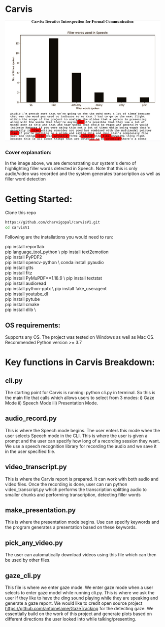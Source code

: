 # Carvis


<img src= "https://github.com/charvigopal/carvisV1/blob/main/carviscover.jpg" width="900"> 

### Cover explanation:
In the image above, we are demonstrating our system's demo of highlighting filler words detected in Speech. 
Note that this is only audio/video was recorded and the system generates transcription as well as filler 
word detection

# Getting Started:
Clone this repo
```sh
https://github.com/charvigopal/carvisV1.git
cd carvisV1
```

Following are the installations you would need to run: 

pip install reportlab \
pip language_tool_python \ 
pip install text2emotion \
pip install PyPDF2 \
pip install opencv-python \ 
conda install pyaudio \
pip install gtts \
pip install fitz  \
pip install PyMuPDF==1.18.9 \ 
pip install textstat \
pip install audioread \
pip install python-pptx \ 
pip install fake_useragent \
pip install youtube_dl \
pip install pytube \
pip install cmake  \
pip install dlib  \


## OS requirements: 
Supports any OS. The project was tested on Windows as well as Mac OS. Recommended Python version >= 3.7

# Key functions in Carvis Breakdown:
## cli.py
The starting point for Carvis is running: python cli.py in terminal. 
So this is the main file that calls which allows users to select from 3 modes: 
i) Gaze Mode ii)  Speech Mode iii) Presentation Mode. 

## audio_record.py
This is where the Speech mode begins. The user enters this mode when the user selects Speech mode in the CLI.
This is where the user is given a prompt and the user can specify how long of a recording session they want.
We use a speech recognition library for recording the audio and we save it in the user specified file.

## video_transcript.py
This is where the Carvis report is prepared. It can work with both audio and video files.
Once the recording is done, user can run python video_transcript.py which performs the 
transcription splitting audio to smaller chunks and performing transcription, detecting filler words

## make_presentation.py
This is where the presentation mode begins. Use can specify keywords and the program generates
a presentation based on these keywords.

## pick_any_video.py
The user can automatically download videos using this file which can then be used by other files.

## gaze_cli.py
This file is where we enter gaze mode. We enter gaze mode when a user selects to enter gaze model 
while running cli.py. This is where we ask the user if they like to have the ding sound playing 
while they are speaking and generate a gaze report. We would like to credit open source project 
https://github.com/antoinelame/GazeTracking for the detecting gaze. We essentially build on the 
work of this project and generate plots based on different directions the user looked into while talking/presenting.
















